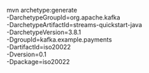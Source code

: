 mvn archetype:generate \
-DarchetypeGroupId=org.apache.kafka \
-DarchetypeArtifactId=streams-quickstart-java \
-DarchetypeVersion=3.8.1 \
-DgroupId=kafka.example.payments \
-DartifactId=iso20022\
-Dversion=0.1 \
-Dpackage=iso20022